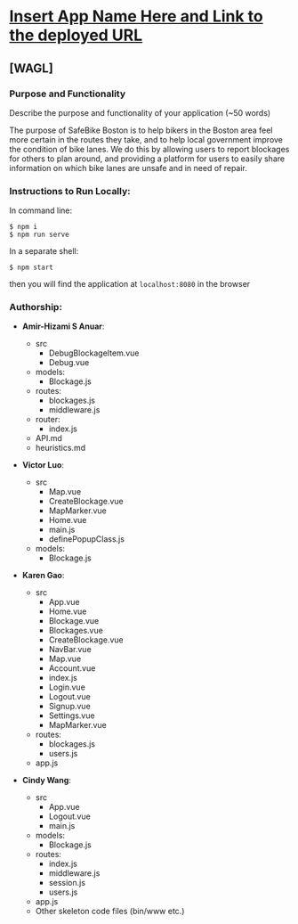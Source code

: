 # [Insert App Name Here and Link to the deployed URL](https://www.heroku.com/)

## [WAGL]

### Purpose and Functionality

Describe the purpose and functionality of your application (~50 words)

The purpose of SafeBike Boston is to help bikers in the Boston area feel more certain in the routes they take, and to help local government improve the condition of bike lanes. We do this by allowing users to report blockages for others to plan around, and providing a platform for users to easily share information on which bike lanes are unsafe and in need of repair.

### Instructions to Run Locally:

In command line:

```console
$ npm i
$ npm run serve
```

In a separate shell:

```console
$ npm start
```

then you will find the application at `localhost:8080` in the browser

### Authorship:

- **Amir-Hizami S Anuar**:
  - src
    - DebugBlockageItem.vue
    - Debug.vue
  - models:
    - Blockage.js
  - routes:
    - blockages.js
    - middleware.js
  - router:
    - index.js
  - API.md
  - heuristics.md
- **Victor Luo**:
  - src
    - Map.vue
    - CreateBlockage.vue
    - MapMarker.vue
    - Home.vue
    - main.js
    - definePopupClass.js
  - models:
    - Blockage.js
- **Karen Gao**:
  - src
    - App.vue
    - Home.vue
    - Blockage.vue
    - Blockages.vue
    - CreateBlockage.vue
    - NavBar.vue
    - Map.vue
    - Account.vue
    - index.js
    - Login.vue
    - Logout.vue
    - Signup.vue
    - Settings.vue
    - MapMarker.vue
  - routes:
    - blockages.js
    - users.js
  - app.js

- **Cindy Wang**:
  - src
    - App.vue
    - Logout.vue
    - main.js
  - models:
    - Blockage.js
  - routes:
    - index.js
    - middleware.js
    - session.js
    - users.js
  - app.js
  - Other skeleton code files (bin/www etc.)
